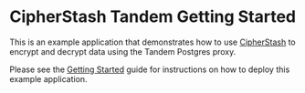 # CipherStash Tandem Getting Started

This is an example application that demonstrates how to use [CipherStash](https://cipherstash.com) to encrypt and decrypt data using the Tandem Postgres proxy.

Please see the [Getting Started](https://cipherstash.com/docs/getting-started/step-1) guide for instructions on how to deploy this example application.
